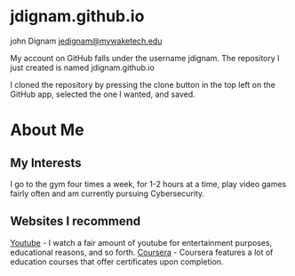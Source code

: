 # jdignam.github.io

john Dignam 
jedignam@mywaketech.edu

My account on GitHub falls under the username jdignam. 
The repository I just created is named jdignam.github.io

I cloned the repository by pressing the clone button in the top left on the GitHub app, selected the one I wanted, and saved.

# About Me
## My Interests
I go to the gym four times a week, for 1-2 hours at a time, play video games fairly often and am currently pursuing Cybersecurity.

## Websites I recommend
[Youtube](www.youtube.com) - I watch a fair amount of youtube for entertainment purposes, educational reasons, and so forth.
[Coursera](https://www.coursera.org/) - Coursera features a lot of education courses that offer certificates upon completion.

